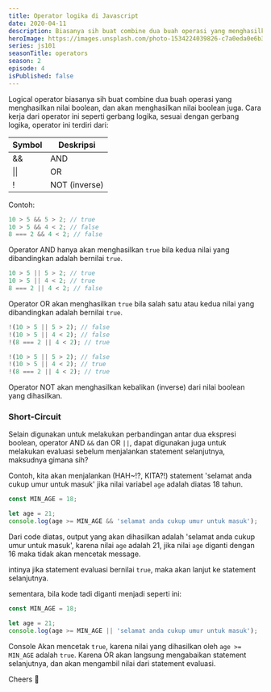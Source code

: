 ```yaml
---
title: Operator logika di Javascript
date: 2020-04-11
description: Biasanya sih buat combine dua buah operasi yang menghasilkan nilai boolean.
heroImage: https://images.unsplash.com/photo-1534224039826-c7a0eda0e6b3?ixlib=rb-1.2.1&ixid=eyJhcHBfaWQiOjEyMDd9&auto=format&fit=crop&w=1500&q=80
series: js101
seasonTitle: operators
season: 2
episode: 4
isPublished: false
---
```


Logical operator biasanya sih buat combine dua buah operasi yang menghasilkan nilai boolean, dan akan menghasilkan nilai boolean juga. Cara kerja dari operator ini seperti gerbang logika, sesuai dengan gerbang logika, operator ini terdiri dari:

| Symbol | Deskripsi     |
| ------ | ------------- |
| &&     | AND           |
| \|\|   | OR            |
| !      | NOT (inverse) |

Contoh:

```js
10 > 5 && 5 > 2; // true
10 > 5 && 4 < 2; // false
8 === 2 && 4 < 2; // false
```

Operator AND hanya akan menghasilkan `true` bila kedua nilai yang dibandingkan adalah bernilai `true`.

```js
10 > 5 || 5 > 2; // true
10 > 5 || 4 < 2; // true
8 === 2 || 4 < 2; // false
```

Operator OR akan menghasilkan `true` bila salah satu atau kedua nilai yang dibandingkan adalah bernilai `true`.

```js
!(10 > 5 || 5 > 2); // false
!(10 > 5 || 4 < 2); // false
!(8 === 2 || 4 < 2); // true

!(10 > 5 || 5 > 2); // false
!(10 > 5 || 4 < 2); // true
!(8 === 2 || 4 < 2); // true
```

Operator NOT akan menghasilkan kebalikan (inverse) dari nilai boolean yang dihasilkan.

### Short-Circuit

Selain digunakan untuk melakukan perbandingan antar dua ekspresi boolean, operator AND `&&` dan OR `||`, dapat digunakan juga untuk melakukan evaluasi sebelum menjalankan statement selanjutnya, maksudnya gimana sih?

Contoh, kita akan menjalankan (HAH~!?, KITA?!) statement 'selamat anda cukup umur untuk masuk' jika nilai variabel `age` adalah diatas 18 tahun.

```js
const MIN_AGE = 18;

let age = 21;
console.log(age >= MIN_AGE && 'selamat anda cukup umur untuk masuk');
```

Dari code diatas, output yang akan dihasilkan adalah 'selamat anda cukup umur untuk masuk', karena nilai `age` adalah 21, jika nilai `age` diganti dengan 16 maka tidak akan mencetak message.

intinya jika statement evaluasi bernilai `true`, maka akan lanjut ke statement selanjutnya.

sementara, bila kode tadi diganti menjadi seperti ini:

```js
const MIN_AGE = 18;

let age = 21;
console.log(age >= MIN_AGE || 'selamat anda cukup umur untuk masuk');
```

Console Akan mencetak `true`, karena nilai yang dihasilkan oleh `age >= MIN_AGE` adalah `true`. Karena OR akan langsung mengabaikan statement selanjutnya, dan akan mengambil nilai dari statement evaluasi.

Cheers 🥂
